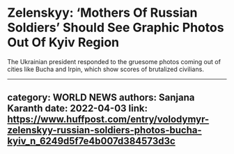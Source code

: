 # Zelenskyy: ‘Mothers Of Russian Soldiers’ Should See Graphic Photos Out Of Kyiv Region

The Ukrainian president responded to the gruesome photos coming out of cities like Bucha and Irpin, which show scores of brutalized civilians.

---
category: WORLD NEWS
authors: Sanjana Karanth
date: 2022-04-03
link: https://www.huffpost.com/entry/volodymyr-zelenskyy-russian-soldiers-photos-bucha-kyiv_n_6249d5f7e4b007d384573d3c
---
